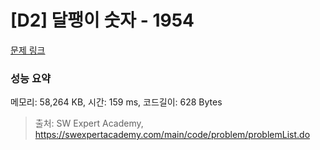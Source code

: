 # [D2] 달팽이 숫자 - 1954 

[문제 링크](https://swexpertacademy.com/main/code/problem/problemDetail.do?contestProbId=AV5PobmqAPoDFAUq) 

### 성능 요약

메모리: 58,264 KB, 시간: 159 ms, 코드길이: 628 Bytes



> 출처: SW Expert Academy, https://swexpertacademy.com/main/code/problem/problemList.do